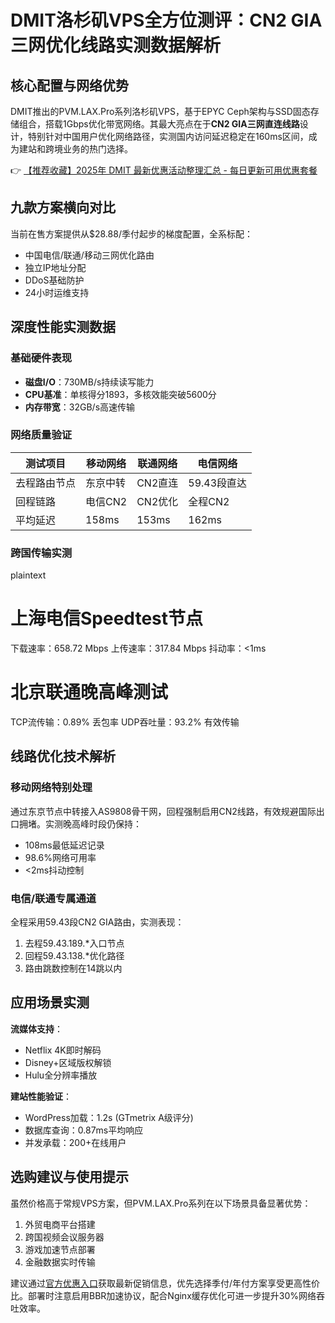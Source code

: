 # DMIT洛杉矶VPS全方位测评：CN2 GIA三网优化线路实测数据解析

## 核心配置与网络优势
DMIT推出的PVM.LAX.Pro系列洛杉矶VPS，基于EPYC Ceph架构与SSD固态存储组合，搭载1Gbps优化带宽网络。其最大亮点在于**CN2 GIA三网直连线路**设计，特别针对中国用户优化网络路径，实测国内访问延迟稳定在160ms区间，成为建站和跨境业务的热门选择。

👉 [【推荐收藏】2025年 DMIT 最新优惠活动整理汇总 - 每日更新可用优惠套餐](https://bit.ly/dmit_coupon)

## 九款方案横向对比
当前在售方案提供从$28.88/季付起步的梯度配置，全系标配：
- 中国电信/联通/移动三网优化路由
- 独立IP地址分配
- DDoS基础防护
- 24小时运维支持

## 深度性能实测数据
### 基础硬件表现
- **磁盘I/O**：730MB/s持续读写能力
- **CPU基准**：单核得分1893，多核效能突破5600分
- **内存带宽**：32GB/s高速传输

### 网络质量验证
| 测试项目       | 移动网络 | 联通网络 | 电信网络 |
|----------------|----------|----------|----------|
| 去程路由节点   | 东京中转 | CN2直连 | 59.43段直达 |
| 回程链路       | 电信CN2  | CN2优化 | 全程CN2  |
| 平均延迟       | 158ms    | 153ms    | 162ms    |

### 跨国传输实测
plaintext
# 上海电信Speedtest节点
下载速率：658.72 Mbps
上传速率：317.84 Mbps
抖动率：<1ms

# 北京联通晚高峰测试
TCP流传输：0.89% 丢包率
UDP吞吐量：93.2% 有效传输

## 线路优化技术解析
### 移动网络特别处理
通过东京节点中转接入AS9808骨干网，回程强制启用CN2线路，有效规避国际出口拥堵。实测晚高峰时段仍保持：
- 108ms最低延迟记录
- 98.6%网络可用率
- <2ms抖动控制

### 电信/联通专属通道
全程采用59.43段CN2 GIA路由，实测表现：
1. 去程59.43.189.*入口节点
2. 回程59.43.138.*优化路径
3. 路由跳数控制在14跳以内

## 应用场景实测
**流媒体支持**：
- Netflix 4K即时解码
- Disney+区域版权解锁
- Hulu全分辨率播放

**建站性能验证**：
- WordPress加载：1.2s (GTmetrix A级评分)
- 数据库查询：0.87ms平均响应
- 并发承载：200+在线用户

## 选购建议与使用提示
虽然价格高于常规VPS方案，但PVM.LAX.Pro系列在以下场景具备显著优势：
1. 外贸电商平台搭建
2. 跨国视频会议服务器
3. 游戏加速节点部署
4. 金融数据实时传输

建议通过[官方优惠入口](https://bit.ly/dmit_coupon)获取最新促销信息，优先选择季付/年付方案享受更高性价比。部署时注意启用BBR加速协议，配合Nginx缓存优化可进一步提升30%网络吞吐效率。